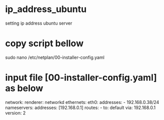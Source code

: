 # ip_address_ubuntu
setting ip address ubuntu server

# copy script bellow
sudo nano /etc/netplan/00-installer-config.yaml

# input file [00-installer-config.yaml] as below
network:
  renderer: networkd
  ethernets:
    eth0:
      addresses:
        - 192.168.0.38/24
      nameservers:
        addresses: [192.168.0.1]
      routes:
        - to: default
          via: 192.168.0.1
  version: 2
